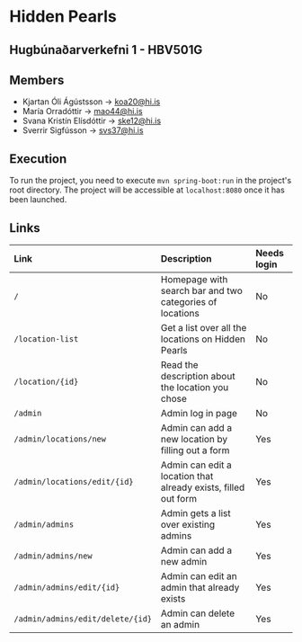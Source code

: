 # Hidden Pearls
## Hugbúnaðarverkefni 1 - HBV501G

## Members

- Kjartan Óli Ágústsson -> koa20@hi.is
- María Orradóttir -> mao44@hi.is
- Svana Kristín Elísdóttir -> ske12@hi.is
- Sverrir Sigfússon -> svs37@hi.is

## Execution

To run the project, you need to execute `mvn spring-boot:run` in the project's root directory. The project will be accessible at `localhost:8080` once it has been launched.

## Links

| Link                            | Description                                                      | Needs login|
| :------------------------------ | :--------------------------------------------------------------- | :--------- |
| `/`                             | Homepage with search bar and two categories of locations         | No         |
| `/location-list`                | Get a list over all the locations on Hidden Pearls               | No         |
| `/location/{id}`                | Read the description about the location you chose                | No         |
| `/admin`                        | Admin log in page                                                | No         |
| `/admin/locations/new`          | Admin can add a new location by filling out a form               | Yes        |
| `/admin/locations/edit/{id}`    | Admin can edit a location that already exists, filled out form   | Yes        |
| `/admin/admins`                 | Admin gets a list over existing admins                           | Yes        |
| `/admin/admins/new`             | Admin can add a new admin                                        | Yes        |
| `/admin/admins/edit/{id}`       | Admin can edit an admin that already exists                      | Yes        |
| `/admin/admins/edit/delete/{id}`| Admin can delete an admin                                        | Yes        |
